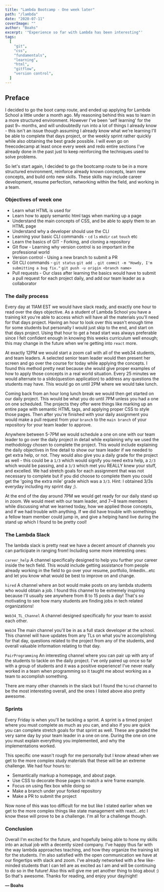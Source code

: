 ```yaml
---
title: "Lambda Bootcamp - One week later"
path: "/lambda"
date: "2020-07-11"
coverImage: ""
author: "Boahs"
excerpt: '"Experience so far with Lambda has been interesting"'
tags:
  [
    "git",
    "css",
    "fundamentals",
    "learning",
    "html",
    "gitflow",
    "version control",
  ]
---
```


## Preface

I decided to go the boot camp route, and ended up applying for Lambda School a little under a month ago. My reasoning behind this was to learn in a more structured environment. However I've been 'self learning' for the past 9~ months, and will undoubtedly run into a lot of things I already know - this isn't an issue though assuming I already know what we're learning I'll be able to complete that days project, or the weekly sprint rather quickly while also obtaining the best grade possible. I will even go on freecodecamp at least once every week and redo entire sections I've already done in the past just to keep reinforcing the techniques used to solve problems.

So let's start again, I decided to go the bootcamp route to be in a more structured environment, reinforce already known concepts, learn new concepts, and build onto new skills. These skills may include career development, resume perfection, networking within the field, and working in a team.

### Objectives of week one

- Learn what HTML is used for
- Learn how to apply semantic html tags when marking up a page
- Understand the main concepts of CSS, and be able to apply them to an HTML page
- Understand why a developer should use the CLI
- Learning your basic CLI commands - `cd` `ls` `mkdir` `cat` `touch` etc
- Learn the basics of GIT - Forking, and cloning a repository
- Git flow - Learning why version control is so important in the professional world
- Version control - Using a new branch to submit a PR
- Git CLI commands - `git status` `git add .` `git commit -m "Howdy, I'm submitting a bug fix."` `git push -u origin <branch name>`
- Pull requests - Our class after learning the basics would have to submit a pull request for each project daily, and add our team leader as a collaborator

### The daily process

Every day at 11AM EST we would have slack ready, and exactly one hour to read over the days objective. As a student of Lambda School you have a training kit you're able to access which will have all the materials you'll need for that days project. Having an hour to look over this wasn't enough time for some students but personally I would just skip to the end, and start on that days project. Using that hour to get a head start was always preferable since I felt confident enough in knowing this weeks curriculum well enough; this may change in the future when we're getting into `react` more.

At exactly 12PM we would start a zoom call with all of the web34 students, and team leaders. A selected senior team leader would then present her screen and go over the course for today while applying the concepts. I found this method pretty neat because she would give proper examples of how to apply those concepts in a real world situation. Every 25 minutes we would alternate to a slido(question application) to address any questions the students may have. This would go on until 2PM where we would take lunch.

Coming back from an hour long lunch break we would then get started on our daily project. This would be what you do until 7PM unless you had a one on one scheduled. The projects they offer were things like marking up an entire page with semantic HTML tags, and applying proper CSS to style those pages. Then after you're finished with your daily assignment you would make a pull request from your `branch` to the `main branch` of your repository for your team leader to approve.

Anywhere between 5-7PM we would schedule a one on one with our team leader to go over the daily project in detail while explaining why we used the methodology chosen to complete the project. This would include explaining the daily objectives in fine detail to show our team leader if we needed to get extra help, or not. They would also give you a daily grade for the project as well - this could be a `1/3` which would signify you need extra help, a `2/3` which would be passing, and a `3/3` which met you REALLY knew your stuff, and excelled. We had stretch goals for each assignment that was not necessary to complete but if you did choose to complete them you could get the 'going the extra mile' grade which was a `3/3`. Hint: I obtained 3/3s everyday including my sprint day ;).

At the end of the day around 7PM we would get ready for our daily stand up in zoom. We would meet with our team leader, and 7~8 team members while discussing what we learned today, how we applied those concepts, and if we had trouble with anything. If we did have trouble with somethings a fellow team member could jump in, and give a helping hand live during the stand up which I found to be pretty cool!

### The Lambda Slack

The lambda slack is pretty neat we have a decent amount of channels you can participate in ranging from! Including some more interesting ones:

`career_help` A channel specifically designed to help you further your career inside the tech field. This would include getting assistance from people already working in the field to go over your resume, portfolio, linkedIn...etc and let you know what would be best to improve on and change.

`hired` A channel where an bot would make posts on any lambda students who would obtain a job. I found this channel to be extremely inspiring because I'll usually see anywhere from 8 to 15 posts a day! That's so motivating to see how many students are finding jobs in tech related organizations!

`Web34_TL_Channel` A channel designed specifically for your team to assist each other.

`Web34` The main channel you'll be in as a full stack developer at the school. This channel will have updates from any TLs on what you're accomplishing for that day, questions related to the project from any of the students, and overall valuable information relating to that day.

`PairProgramming` An interesting channel where you can pair up with any of the students to tackle on the daily project. I've only paired up once so far with a group of students and it was a positive experience! I've never really worked in a team when programming so it taught me about working as a team to accomplish something.

There are many other channels in the slack but I found the `hired` channel to be the most interesting overall, and the ones I listed above also pretty awesome.

### Sprints

Every Friday is when you'll be tackling a sprint. A sprint is a timed project where you must complete as much as you can, and also if you are quick you can complete stretch goals for that sprint as well. These are graded the very same day by your team leader in a one on one. During the one on one you must explain everything you implemented, and why the implementations worked.

This specific one wasn't rough for me personally but I know ahead when we get to the more complex study materials that these will be an extreme challenge. We had four hours to:

- Semantically markup a homepage, and about page.
- Use CSS to decorate those pages to match a wire frame example.
- Focus on using flex box while doing so
- Make a branch under your forked repository
- Make a PR to submit the project

Now none of this was too difficult for me but like I stated earlier when we get to the more complex things like state management with react...etc I know these will prove to be a challenge. I'm all for a challenge though.

### Conclusion

Overall I'm excited for the future, and hopefully being able to hone my skills into an actual job with a decently sized company. I've happy thus far with the way lambda approaches teaching, and how they organize the training kit for the students. I'm also satisfied with the open communication we have at our fingertips with slack and zoom. I've already networked with a few like-minded students that I can tell are as excited as I am and will be continuing to do so in the future! Also this will give me yet another thing to blog about :) So that's awesome. Thanks for reading, and enjoy your day/night!

**— Boahs**
